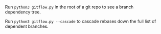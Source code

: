 Run `python3 gitflow.py` in the root of a git repo to see a branch dependency tree.

Run `python3 gitflow.py --cascade` to cascade rebases down the full list of dependent branches.
